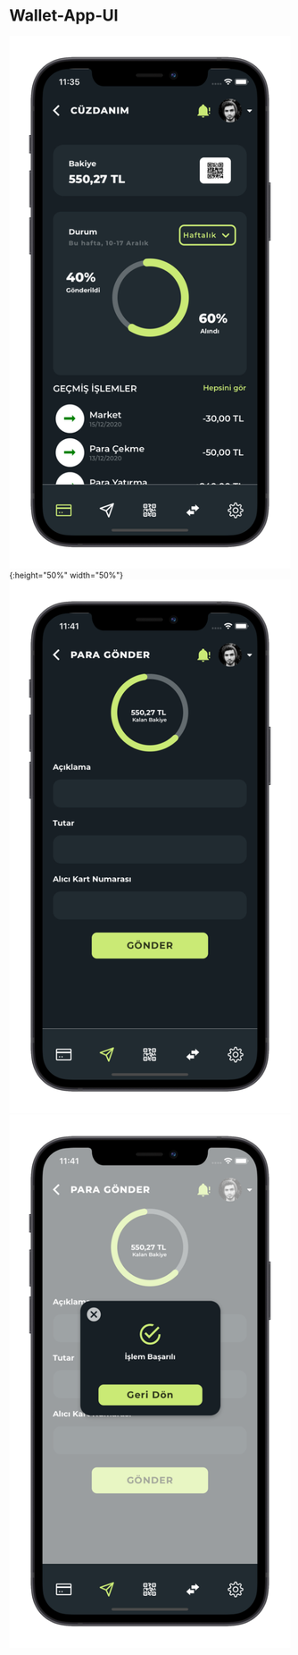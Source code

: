 # Wallet-App-UI

![GitHub Logo](/mockup/1.png){:height="50%" width="50%"}
![GitHub Logo](/mockup/2.png)
![GitHub Logo](/mockup/3.png)
